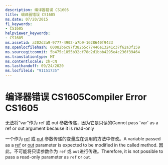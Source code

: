 ```yaml
---
description: 编译器错误 CS1605
title: 编译器错误 CS1605
ms.date: 07/20/2015
f1_keywords:
- CS1605
helpviewer_keywords:
- CS1605
ms.assetid: a202d3a9-9777-4902-a7b9-1628640f9433
ms.openlocfilehash: 00082b6c97f38265c77446e13241c37f62a3f159
ms.sourcegitcommit: 5b475c1855b32cf78d2d1bbb4295e4c236f39464
ms.translationtype: MT
ms.contentlocale: zh-CN
ms.lasthandoff: 09/24/2020
ms.locfileid: "91151735"
---
```

# <a name="compiler-error-cs1605"></a><span data-ttu-id="a9432-103">编译器错误 CS1605</span><span class="sxs-lookup"><span data-stu-id="a9432-103">Compiler Error CS1605</span></span>

<span data-ttu-id="a9432-104">无法将“var”作为 ref 或 out 参数传递，因为它是只读的</span><span class="sxs-lookup"><span data-stu-id="a9432-104">Cannot pass 'var' as a ref or out argument because it is read-only</span></span>  
  
 <span data-ttu-id="a9432-105">一个作为 [ref](../language-reference/keywords/ref.md) 或 [out](../language-reference/keywords/out-parameter-modifier.md) 参数传递的变量应在调用的方法中修改。</span><span class="sxs-lookup"><span data-stu-id="a9432-105">A variable passed as a [ref](../language-reference/keywords/ref.md) or [out](../language-reference/keywords/out-parameter-modifier.md) parameter is expected to be modified in the called method.</span></span> <span data-ttu-id="a9432-106">因此，不可能将只读参数作为 `ref` 或 `out`进行传递。</span><span class="sxs-lookup"><span data-stu-id="a9432-106">Therefore, it is not possible to pass a read-only parameter as `ref` or `out`.</span></span>
